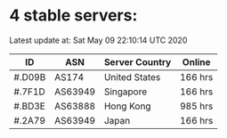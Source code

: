 # 4 stable servers:

Latest update at: Sat May 09 22:10:14 UTC 2020

| ID | ASN | Server Country | Online |
| -- | --- | -------------- | ------ |
| #.D09B | AS174 | United States | 166 hrs |
| #.7F1D | AS63949 | Singapore | 166 hrs |
| #.BD3E | AS63888 | Hong Kong | 985 hrs |
| #.2A79 | AS63949 | Japan | 166 hrs |


